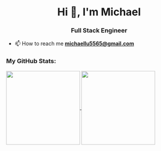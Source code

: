 <h1 align="center">Hi 👋, I'm Michael</h1>
<h3 align="center">Full Stack Engineer</h3>

- 📫 How to reach me **michaellu5565@gmail.com**

<h3>My GitHub Stats:</h3>

<a href="https://github.com/anuraghazra/github-readme-stats">
  <img height=200 align="center" src="https://github-readme-stats-nonentity5565.vercel.app/api?username=Nonentity5565&show_icons=true&show_all_commits=true" />
</a>
<a href="https://github.com/anuraghazra/convoychat">
  <img height=200 align="center" src="https://github-readme-stats-nonentity5565.vercel.app/api/top-langs/?username=anuraghazra&layout=compact&langs_count=8&card_width=320" />
</a>

<!--
**Nonentity5565/Nonentity5565** is a ✨ _special_ ✨ repository because its `README.md` (this file) appears on your GitHub profile.

Here are some ideas to get you started:

- 🔭 I’m currently working on ...
- 🌱 I’m currently learning ...
- 👯 I’m looking to collaborate on ...
- 🤔 I’m looking for help with ...
- 💬 Ask me about ...
- 📫 How to reach me: ...
- 😄 Pronouns: ...
- ⚡ Fun fact: ...
-->
